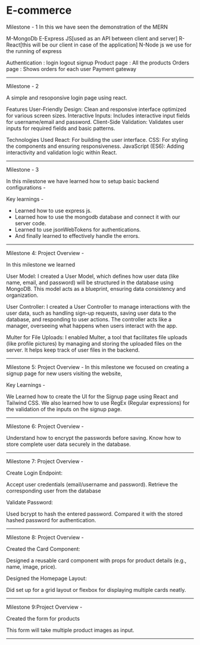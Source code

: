 # E-commerce

Milestone - 1 
In this we have seen the demonstration of the MERN

M-MongoDb
E-Express JS[used as an API between client and server]
R-React[this will be our client in case of the application]
N-Node js we use for the running of express

Authentication : login logout signup
Product page : All the products 
Orders page : Shows orders for each user
Payment gateway

------------------------------------------------------------------------------------------------------------------------------------------------------------------------------

Milestone - 2

A simple and resoponsive login page using react.

Features
User-Friendly Design: Clean and responsive interface optimized for various screen sizes. Interactive Inputs: Includes interactive input fields for username/email and password. Client-Side Validation: Validates user inputs for required fields and basic patterns.

Technologies Used
React: For building the user interface. CSS: For styling the components and ensuring responsiveness. JavaScript (ES6): Adding interactivity and validation logic within React.

------------------------------------------------------------------------------------------------------------------------------------------------------------------------------

Milestone - 3

In this milestone we have learned how to setup basic backend configurations - 

Key learnings -

- Learned how to use express js.
- Learned how to use the mongodb database and connect it with our server code.
- Learned to use jsonWebTokens for authentications.
- And finally learned to effectively handle the errors.

------------------------------------------------------------------------------------------------------------------------------------------------------------------------------

Milestone 4: Project Overview -

In this milestone we learned

User Model: I created a User Model, which defines how user data (like name, email, and password) will be structured in the database using MongoDB. This model acts as a blueprint, ensuring data consistency and organization.

User Controller: I created a User Controller to manage interactions with the user data, such as handling sign-up requests, saving user data to the database, and responding to user actions. The controller acts like a manager, overseeing what happens when users interact with the app.

Multer for File Uploads: I enabled Multer, a tool that facilitates file uploads (like profile pictures) by managing and storing the uploaded files on the server. It helps keep track of user files in the backend.

------------------------------------------------------------------------------------------------------------------------------------------------------------------------------

Milestone 5: Project Overview -
In this milestone we focused on creating a signup page for new users visiting the website,

Key Learnings -

We Learned how to create the UI for the Signup page using React and Tailwind CSS.
We also learned how to use RegEx (Regular expressions) for the validation of the inputs on the signup page.

------------------------------------------------------------------------------------------------------------------------------------------------------------------------------

Milestone 6: Project Overview -

Understand how to encrypt the passwords before saving.
Know how to store complete user data securely in the database.

------------------------------------------------------------------------------------------------------------------------------------------------------------------------------

Milestone 7: Project Overview -

Create Login Endpoint:

Accept user credentials (email/username and password).
Retrieve the corresponding user from the database

Validate Password:

Used bcrypt to hash the entered password.
Compared it with the stored hashed password for authentication.

-----------------------------------------------------------------------------------------------------------------------------------------------------------------------------

Milestone 8: Project Overview -

Created the Card Component:

Designed a reusable card component with props for product details (e.g., name, image, price).

Designed the Homepage Layout:

Did set up for a grid layout or flexbox for displaying multiple cards neatly.

-----------------------------------------------------------------------------------------------------------------------------------------------------------------------------

Milestone 9:Project Overview -

Created the form for products

This form will take multiple product images as input.

-----------------------------------------------------------------------------------------------------------------------------------------------------------------------------




